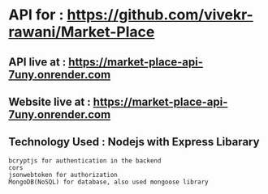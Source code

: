 # API for : https://github.com/vivekr-rawani/Market-Place
## API live at : https://market-place-api-7uny.onrender.com
## Website live at : https://market-place-api-7uny.onrender.com

## Technology Used : Nodejs with Express Libarary
    bcryptjs for authentication in the backend
    cors
    jsonwebtoken for authorization
    MongoDB(NoSQL) for database, also used mongoose library
